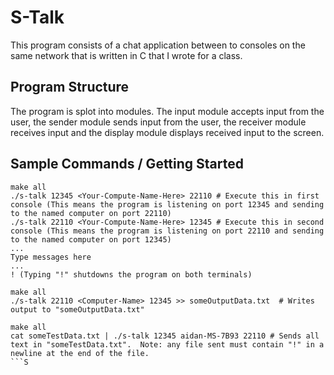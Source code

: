 # S-Talk

This program consists of a chat application between to consoles on the same network that is written in C that I wrote for a class.


## Program Structure

The program is splot into modules.  The input module accepts input from the user, the sender module sends input from the user, the receiver module receives input and the display module displays received input to the screen.

## Sample Commands / Getting Started

```
make all
./s-talk 12345 <Your-Compute-Name-Here> 22110 # Execute this in first console (This means the program is listening on port 12345 and sending to the named computer on port 22110)
./s-talk 22110 <Your-Compute-Name-Here> 12345 # Execute this in second console (This means the program is listening on port 22110 and sending to the named computer on port 12345)
...
Type messages here
...
! (Typing "!" shutdowns the program on both terminals)
```

```
make all
./s-talk 22110 <Computer-Name> 12345 >> someOutputData.txt  # Writes output to "someOutputData.txt"
```

```
make all
cat someTestData.txt | ./s-talk 12345 aidan-MS-7B93 22110 # Sends all text in "someTestData.txt".  Note: any file sent must contain "!" in a newline at the end of the file.
```S


